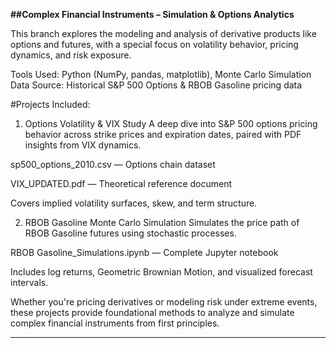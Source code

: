 **##Complex Financial Instruments – Simulation & Options Analytics**

This branch explores the modeling and analysis of derivative products like options and futures, with a special focus on volatility behavior, pricing dynamics, and risk exposure.

Tools Used: Python (NumPy, pandas, matplotlib), Monte Carlo Simulation
Data Source: Historical S&P 500 Options & RBOB Gasoline pricing data

#Projects Included:
1. Options Volatility & VIX Study
A deep dive into S&P 500 options pricing behavior across strike prices and expiration dates, paired with PDF insights from VIX dynamics.

sp500_options_2010.csv — Options chain dataset

VIX_UPDATED.pdf — Theoretical reference document

Covers implied volatility surfaces, skew, and term structure.

2. RBOB Gasoline Monte Carlo Simulation
Simulates the price path of RBOB Gasoline futures using stochastic processes.

RBOB Gasoline_Simulations.ipynb — Complete Jupyter notebook

Includes log returns, Geometric Brownian Motion, and visualized forecast intervals.

Whether you're pricing derivatives or modeling risk under extreme events, these projects provide foundational methods to analyze and simulate complex financial instruments from first principles.

---
